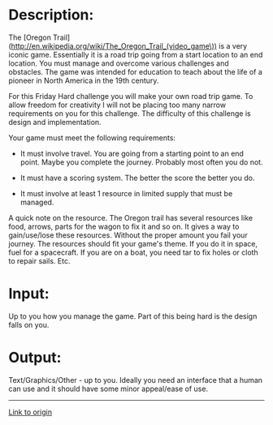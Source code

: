 # Description:

The [Oregon Trail](http://en.wikipedia.org/wiki/The_Oregon_Trail_(video_game\)) is a very iconic game. Essentially it is a road trip going from a start location to an end location. You must manage and overcome various challenges and obstacles. The game was intended for education to teach about the life of a pioneer in North America in the 19th century.

For this Friday Hard challenge you will make your own road trip game. To allow freedom for creativity I will not be placing too many narrow requirements on you for this challenge. The difficulty of this challenge is design and implementation.

Your game must meet the following requirements:

* It must involve travel. You are going from a starting point to an end point. Maybe you complete the journey. Probably most often you do not.

* It must have a scoring system. The better the score the better you do.

* It must involve at least 1 resource in limited supply that must be managed.


A quick note on the resource. The Oregon trail has several resources like food, arrows, parts for the wagon to fix it and so on. It gives a way to gain/use/lose these resources. Without the proper amount you fail your journey. The resources should fit your game's theme. If you do it in space, fuel for a spacecraft. If you are on a boat, you need tar to fix holes or cloth to repair sails. Etc.

# Input:

Up to you how you manage the game. Part of this being hard is the design falls on you.

# Output:

Text/Graphics/Other - up to you. Ideally you need an interface that a human can use and it should have some minor appeal/ease of use.

---

[Link to origin](https://www.reddit.com/r/dailyprogrammer/2ccipl)